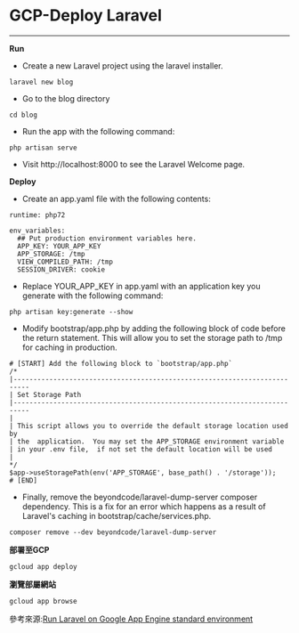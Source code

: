 # GCP-Deploy Laravel
---

**Run**
* Create a new Laravel project using the laravel installer.
```
laravel new blog
```
* Go to the blog directory
```
cd blog
```
* Run the app with the following command:
```
php artisan serve
```
* Visit http://localhost:8000 to see the Laravel Welcome page.

**Deploy**
* Create an app.yaml file with the following contents:
```
runtime: php72

env_variables:
  ## Put production environment variables here.
  APP_KEY: YOUR_APP_KEY
  APP_STORAGE: /tmp
  VIEW_COMPILED_PATH: /tmp
  SESSION_DRIVER: cookie
```
* Replace YOUR_APP_KEY in app.yaml with an application key you generate with the following command:
```
php artisan key:generate --show
```
* Modify bootstrap/app.php by adding the following block of code before the return statement. This will allow you to set the storage path to /tmp for caching in production.
```
# [START] Add the following block to `bootstrap/app.php`
/*
|--------------------------------------------------------------------------
| Set Storage Path
|--------------------------------------------------------------------------
|
| This script allows you to override the default storage location used by
| the  application.  You may set the APP_STORAGE environment variable
| in your .env file,  if not set the default location will be used
|
*/
$app->useStoragePath(env('APP_STORAGE', base_path() . '/storage'));
# [END]
```
* Finally, remove the beyondcode/laravel-dump-server composer dependency. This is a fix for an error which happens as a result of Laravel's caching in bootstrap/cache/services.php.
```
composer remove --dev beyondcode/laravel-dump-server
```
**部署至GCP**
```
gcloud app deploy
```

**瀏覽部屬網站**
```
gcloud app browse
```

參考來源:[Run Laravel on Google App Engine standard environment](https://cloud.google.com/community/tutorials/run-laravel-on-appengine-standard)


